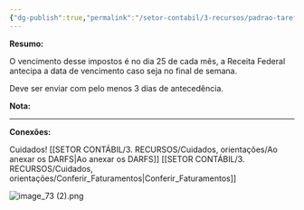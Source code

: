 ```yaml
---
{"dg-publish":true,"permalink":"/setor-contabil/3-recursos/padrao-tarefas/guia-pis-cofins-nao-cumulativo/","dgPassFrontmatter":true,"created":"2025-07-01T11:50:12.273-03:00","updated":"2025-07-02T10:19:48.685-03:00"}
---
```


**Resumo:** 


O vencimento desse impostos é no dia 25 de cada mês, a Receita Federal antecipa  a data de vencimento caso seja no final de semana.

Deve ser enviar com pelo menos 3 dias de antecedência.


**Nota:**


---

**Conexões:**

Cuidados!
[[SETOR CONTÁBIL/3. RECURSOS/Cuidados, orientações/Ao anexar os DARFS\|Ao anexar os DARFS]]
[[SETOR CONTÁBIL/3. RECURSOS/Cuidados, orientações/Conferir_Faturamentos\|Conferir_Faturamentos]]


![image_73 (2).png](/img/user/4%20ARQUIVOS/image_73%20(2).png)